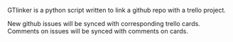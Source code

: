 GTlinker is a python script written to link a github repo with a trello project. 

New github issues will be synced with corresponding trello cards. Comments on issues will be synced with comments on cards.  